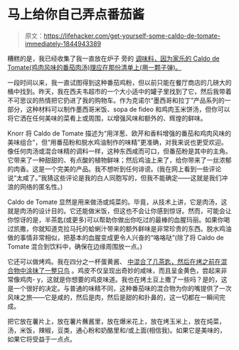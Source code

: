 # 马上给你自己弄点番茄酱

> 原文：<https://lifehacker.com/get-yourself-some-caldo-de-tomate-immediately-1844943389>

糟糕的是，我已经收集了我一直放在炉子 旁的 [调味料，因为家乐的 Caldo de Tomate(鸡肉风味的番茄肉汤)理应在那份清单上(用一颗子弹)。](https://lifehacker.com/12-seasonings-i-keep-by-my-stove-at-all-times-1844313629)



一段时间以来，我一直试图得到这种番茄鸡粉，但以前只能在餐厅商店的几磅大的桶中找到。昨天，我在西夫韦超市的一个大小适中的罐子里找到了它，然后我带着不可思议的热情把它扔进了我的购物车。作为克诺尔“墨西哥和拉丁”产品系列的一部分，这种材料可以制作墨西哥米饭、sopa de fideo 和鸡肉玉米饼汤，但你可以将它洒在任何美味的菜肴上或周围，以增强风味和额外的、辉煌的鲜味。

Knorr 将 Caldo de Tomate 描述为“用洋葱、欧芹和香料增强的番茄和鸡肉风味的美味组合”，但“用番茄粉和脱水鸡油制作的味精”更准确，对我来说也更受欢迎。像任何肉汤或混合味精的调料一样，这种东西咸而可口，但番茄粉是其中的主角。它带来了一种甜甜的、有点酸的植物鲜味；然后鸡油上来了，给你带来了一丝浓郁的肉香。这是一个完美的产品。我不想听到任何诽谤。(我在网上看到一些评论说“太咸了。”我猜这些评论是我的白人同胞写的，但我不能确定——这就是我们冲浪的网络的匿名性。)

Caldo de Tomate 显然是用来做汤或炖菜的。毕竟，从技术上讲，它是肉汤，这就是肉汤的设计目的。它还能做米饭，但这也不会让你感到惊讶。然而，可能会让你惊讶的是，半茶匙(或更多)可以帮助你做出你吃过的最棒的血腥玛丽。如果你喝过凯撒，你就知道克拉马托的蛤蜊汁带来的额外鲜味是非常珍贵的东西。脱水鸡油做的事情非常相似，把基本的血腥变成更令人兴奋的“咯咯哒”(除了将 Caldo de Tomate 混合到饮料中，确保在边缘周围放一点。)

它还可以做烤鸡。我在四分之一杯蛋黄酱、 [中混合了几茶匙，然后在烤之前在混合物中涂抹了一整只鸟](https://skillet.lifehacker.com/brush-your-chicken-with-mayo-before-roasting-it-1843608730) 。鸡皮不仅呈现出奇妙的咸味，而且呈金黄色，尝起来非常像鸡肉- y，这就是你想要的鸡皮味道。我也在烤土豆上撒了一些吗？是的，这是一个很好的决定。与普通的味精不同，这种番茄味的混合物为你的嘴提供了一次风味之旅——它是咸的，然后是肉，然后是甜的和扑鼻的，这一切都在一瞬间完成。

把它放在薯片上，放在薯片蘸酱里，放在爆米花上，放在烤玉米上，放在炖菜，汤，米饭，辣椒，豆类，通心粉和奶酪里和/或上面(相信我)。如果它是美味的，如果它将受益于一点点。